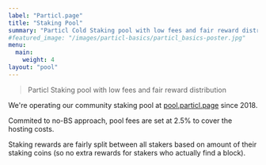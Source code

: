 ```yaml
---
label: "Particl.page"
title: "Staking Pool"
summary: "Particl Cold Staking pool with low fees and fair reward distribution "
#featured_image: "/images/particl-basics/particl_basics-poster.jpg"
menu:
  main:
    weight: 4
layout: "pool"
---
```


> Particl Staking pool with low fees and fair reward distribution

We're operating our community staking pool at [pool.particl.page](https://pool.particl.page) since 2018.

Commited to no-BS approach, pool fees are set at 2.5% to cover the hosting costs.

Staking rewards are fairly split between all stakers based on amount of their staking coins (so no extra rewards for stakers who actually find a block).